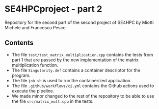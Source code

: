 # SE4HPCproject - part 2
Repository for the second part of the second project of SE4HPC by Miotti Michele and Francesco Pesce.

## Contents
- The file `test/test_matrix_multiplication.cpp` contains the tests from part 1 that are passed by the
new implementation of the matrix multiplication function.
- The file `Singularity.def` contains a container descriptor for the program.
- The file `job.sh` is used to run the containerized application.
- The file `.github/workflows/ci.yml` contains the Github actions used to execute the pipeline.
- We made minor changed to the rest of the repository to be able to use the file `src/matrix_mult.cpp` in the tests.
